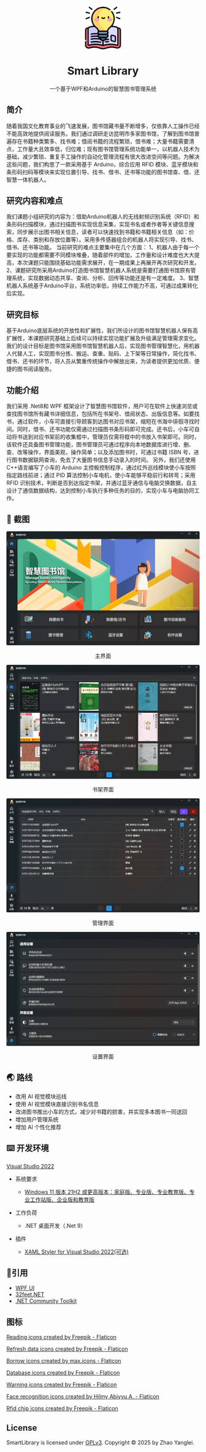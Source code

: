 <p align="center">
  <img width="22%" align="center" src="./docs/book.png" alt="logo">
</p>
<h1 align="center">Smart Library</h1>
<p align="center">一个基于WPF和Arduino的智慧图书管理系统</p>

## 简介
随着我国文化教育事业的飞速发展，图书馆藏书量不断增多，仅依靠人工操作已经不能高效地提供阅读服务。我们通过调研走访昆明市多家图书馆，了解到图书馆普遍存在书籍种类繁多、找书难；借阅书籍的流程繁琐，借书难；大量书籍需要清点，工作量大且效率低，归位难；现有图书馆管理系统功能单一，以机器人技术为基础，减少繁琐、重复手工操作的自动化管理流程有很大改进空间等问题。为解决这些问题，我们构思了一款采用基于 Arduino，综合应用 RFID 模块、蓝牙模块和条形码扫码等模块来实现位置引导、找书、借书、还书等功能的图书馆查、借、还智慧一体机器人。

## 研究内容和难点
我们课题小组研究的内容为：借助Arduino机器人的无线射频识别系统（RFID）和条形码扫描模块，通过扫描图书实现信息采集，实现书名或者作者等关键信息搜索，同步展示出图书相关信息，读者可以快速找到书籍和书籍相关信息（如：价格、库存、类别和存放位置等）。采用多传感器组合的机器人将实现引导、找书、借书、还书等功能。
当前研究的难点主要集中在几个方面：
1、机器人由于每一个要实现的功能都需要不同模块堆叠，随着部件的增加，工作量和设计难度也大大提高，本次课题只能围绕基础功能需求展开，在一期成果上再展开再次研究和开发。
2、课题研究所采用Arduino打造图书馆智慧机器人系统是需要打通图书馆原有管理系统，实现数据动态共享、查询、分析、回传等功能还是有一定难度。
3、智慧机器人系统基于Arduino平台，系统功率低，持续工作能力不高，可通过成果转化后实现。

## 研究目标
基于Arduino底层系统的开放性和扩展性，我们所设计的图书馆智慧机器人保有高扩展性，本课题研究基础上后续可以持续实现功能扩展及升级满足管理需求变化。
我们的设计目标是图书馆采用图书馆智慧机器人后，实现图书管理智慧化，用机器人代替人工，实现图书分拣、搬运、查重、贴码、上下架等日常操作，简化找书、借书、还书的环节，将人员从繁重传统操作中解放出来，为读者提供更加优质、便捷的图书阅读服务。

## 功能介绍
我们采用 .Net8和 WPF 框架设计了智慧图书馆软件，用户可在软件上快速浏览或查找图书馆所有藏书详细信息，包括所在书架号、借阅状态、出版信息等。如要找书，通过软件，小车可直接引导顾客到达图书对应书架，缩短在书海中徘徊寻找时间。同时，借书、还书功能仅需通过扫描图书条形码即可完成。还书后，小车可自动将书送到对应书架前的收集框中，管理员仅需将框中的书放入书架即可。同时，该软件还具备图书管理功能，图书管理员可通过程序向本地数据库进行增、删、查、改等操作，界面美观，操作简单；以及添加图书时，可通过书籍 ISBN 号，进行图书数据联网查询，免去了大量图书信息手动录入的时间。
另外，我们还使用 C++语言编写了小车的 Arduino 主控板控制程序，通过红外巡线模块使小车按照指定路线前进；通过 PID 算法控制小车电机，使小车能够平稳前行和转弯；采用 RFID 识别技术，判断是否到达指定书架，并通过蓝牙通信与电脑交换数据，自主设计了通信数据结构，达到控制小车执行多种任务的目的，实现小车与电脑协同工作。

## 🧩 截图
<img src="./docs/screenshot.webp"/>
<p align="center">主界面</p>
<img src="./docs/screenshot1.webp"/>
<p align="center">书架界面</p>
<img src="./docs/screenshot2.webp"/>
<p align="center">管理界面</p>
<img src="./docs/screenshot3.webp"/>
<p align="center">设置界面</p>

## 🌏 路线
- 改用 AI 视觉模块巡线
- 使用 AI 视觉模块直接识别书名信息
- 改进图书推出小车的方式，减少对书籍的损害，并实现多本图书一同送回
- 增加用户管理系统
- 增加 AI 个性化推荐

## ⌨️ 开发环境
[Visual Studio 2022](https://visualstudio.microsoft.com/zh-hans/vs)

- 系统要求
     - [Windows 11 版本 21H2 或更高版本：家庭版、专业版、专业教育版、专业工作站版、企业版和教育版](https://learn.microsoft.com/zh-cn/visualstudio/releases/2022/system-requirements)

- 工作负荷
     - .NET 桌面开发（.Net 9）

- 插件
     -  [XAML Styler for Visual Studio 2022(可选)](https://marketplace.visualstudio.com/items?itemName=TeamXavalon.XAMLStyler2022)


## 🔗引用
-   [WPF UI](https://github.com/lepoco/wpfui)
-   [32feet.NET](https://github.com/inthehand/32feet)
-   [.NET Community Toolkit](https://github.com/CommunityToolkit/dotnet)

## 图标
<a href="https://www.flaticon.com/free-icons/reading" title="reading icons">Reading icons created by Freepik - Flaticon</a>

<a href="https://www.flaticon.com/free-icons/refresh-data" title="refresh data icons">Refresh data icons created by Freepik - Flaticon</a>

<a href="https://www.flaticon.com/free-icons/borrow" title="borrow icons">Borrow icons created by max.icons - Flaticon</a>

<a href="https://www.flaticon.com/free-icons/database" title="database icons">Database icons created by Freepik - Flaticon</a>

<a href="https://www.flaticon.com/free-icons/warning" title="warning icons">Warning icons created by Freepik - Flaticon</a>

<a href="https://www.flaticon.com/free-icons/face-recognition" title="face recognition icons">Face recognition icons created by Hilmy Abiyyu A. - Flaticon</a>

<a href="https://www.flaticon.com/free-icons/rfid-chip" title="rfid chip icons">Rfid chip icons created by Freepik - Flaticon</a>

## License
SmartLibrary is licensed under [GPLv3](./LICENSE).
Copyright © 2025 by Zhao Yanglei.